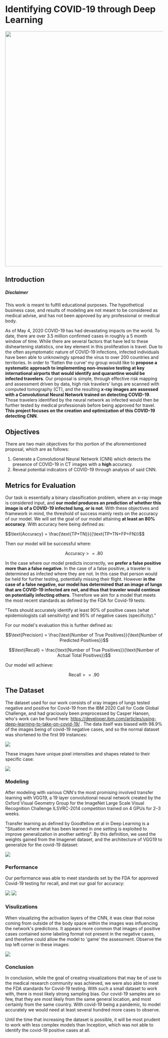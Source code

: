# Identifying COVID-19 through Deep Learning


<img src='images\corona_gif.gif' width="750" align="center">

## Introduction

##### **Disclaimer**

This work is meant to fulfill educational purposes. The hypothetical business case, and results of modeling are not meant to be considered as medical advise, and has not been approved by any professional or medical body.

As of May 4, 2020 COVID-19 has had devastating impacts on the world. To date, there are over 3.5 million confirmed cases in roughly a 5 month window of time. While there are several factors that have led to these disheartening statistics, one key element in this proliferation is travel. Due to the often asymptomatic nature of COVID-19 infections, infected individuals have been able to unknowingly spread the virus to over 200 countries and territories. 
In order to 'flatten the curve' my group would like to **propose a systematic approach to implementing non-invasive testing at key international airports that would identify and quarantine would be infected travelers**. Our proposal is simple, through effective risk mapping and assessment driven by data, high risk travelers' lungs are scanned with computed tomography (CT), and the resulting **x-ray images are assessed with a Convolutional Neural Network trained on detecting COVID-19**. Those travelers identified by the neural network as infected would then be further tested by medical professionals before being approved for travel. **This project focuses on the creation and optimization of this COVID-19 detecting CNN**.

## Objectives

There are two main objectives for this portion of the aforementioned proposal, which are as follows:
 1. Generate a Convolutional Neural Network (CNN) which detects the presence of COVID-19 in CT images with a **high** accuracy.
 2. Reveal potential indicators of COVID-19 through analysis of said CNN.

## Metrics for Evaluation

Our task is essentially a binary classification problem, where an x-ray image is considered input, and **our model produces an prediction of whether this image is of a COVID-19 infected lung, or is not**. With these objectives and framework in mind, the threshold of success mainly rests on the accuracy of our model. We will set the goal of our model attaining **at least an 80% accuracy**. With accuracy here being defined as:

$$\text{Accuracy} = \frac{\text{TP+TN}}{{\text{TP+TN+FP+FN}}$$

Then our model will be successful where:

$$\text{Accuracy} >= .80$$


In the case where our model predicts incorrectly, we **prefer a false positive more than a false negative**. In the case of a false positive, a traveler is determined as infected where they are not. In this case that person would be held for further testing, potentially missing their flight. However **in the case of a false negative, our model has determined that an image of lungs that are COVID-19 infected are not, and thus that traveler would continue on potentially infecting others**. Therefore we aim for a model that meets the most recent standards as defined by the FDA for Covid-19 tests:

"Tests should accurately identify at least 90% of positive cases (what epidemiologists call sensitivity) and 95% of negative cases (specificity)."

For our model's evaluation this is further defined as:


$$\text{Precision} = \frac{\text{Number of True Positives}}{\text{Number of Predicted Positives}}$$

  

$$\text{Recall} = \frac{\text{Number of True Positives}}{\text{Number of Actual Total Positives}}$$

Our model will achieve:

$$\text{Recall} >= .90$$


## The Dataset

The dataset used for our work consists of xray images of lungs tested negative and positive for Covid-19 from the IBM 2020 Call for Code Global Challenge, and had graciously been preprocessed by Casper Hansen, who's work can be found here: https://developer.ibm.com/articles/using-deep-learning-to-take-on-covid-19/ . The data itself was biased with 98.9% of the images being of covid-19 negative cases, and so the normal dataset was shortened to the first 99 instances:

<img src='images\dist.PNG'>

These images have unique pixel intensities and shapes related to their specific case:

<img src='images\tensorboard_img\pos_ex.png'>



### Modeling

After modeling with various CNN's the most promising involved transfer learning with VGG19, a 19 layer convolutional neural network created by the Oxford Visual Geometry Group for the ImageNet Large Scale Visual Recognition Challenge ILSVRC-2014 competition trained on 4 GPUs for 2–3 weeks.

Transfer learning as defined by Goodfellow et al in Deep Learning is a "Situation where what has been learned in one setting is exploited to improve generalization in another setting". By this definition, we used the weights gained from the Imagenet dataset, and the architecture of VGG19 to generalize for the covid-19 dataset:

<img src='images\tensorboard_img\full_vgg19.png'>

### Performance

Our performance was able to meet standards set by the FDA for approved Covid-19 testing for recall, and met our goal for accuracy:

<img src='images\tensorboard_img\vgg_success_matrix.PNG'>
          
<img src='images\tensorboard_img\vgg_success_report.PNG'>

### Visulizations

When visualizing the activation layers of the CNN, it was clear that noise coming from outside of the body space within the images was influencing the network's predictions. It appears more common that images of positive cases contained some labeling format not present in the negative cases, and therefore could allow the model to 'game' the assessment. Observe the top left corner in these images:

<img src='images\tensorboard_img\layer_images.png'>

### Conclusion

In conclusion, while the goal of creating visualizations that may be of use to the medical research community was achieved, we were also able to meet the FDA standards for Covid-19 testing. With such a small dataset to work with, there is most likely strong sampling bias. Our covid-19 samples are so few, that they are most likely from the same general location, and most certainly from the same country. With covid-19 being a pandemic, to model accurately we would need at least several hundred more cases to observe.

Until the time that increasing the dataset is possible, it will be most prudent to work with less complex models than Inception, which was not able to identify the covid-19 positive cases at all.